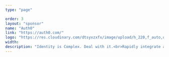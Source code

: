```yaml
---
type: "page"

order: 3
layout: "sponsor"
name: "Auth0"
link: "https://auth0.com/"
logo: "https://res.cloudinary.com/dtsyxzxfx/image/upload/h_220,f_auto,q_auto/v1579536219/2020/Auth0logo.png"
width: 
description: "Identity is Complex. Deal with it.<br>Rapidly integrate authentication and authorization for web, mobile, and legacy applications so you can focus on your core business."
---
```


